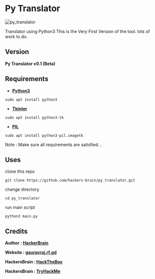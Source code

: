 # Py Translator
![py_translator](https://hackers-brain.github.io/images/joker/py_translator.png)

Translator using Python3
This is the Very First Version of the tool. lots of work to do.

## Version
**Py Translator v0.1 (Beta)**
## Requirements
* **[Python3](https://www.python.org/downloads/)**
```
sudo apt install python3
```

* **[Tkinter](https://docs.python.org/3/library/tkinter.html)**
```
sudo apt install python3-tk
```

* **[PIL](https://pillow.readthedocs.io/en/4.2.x/reference/ImageTk.html)**
```
sudo apt install python3-pil.imagetk
```


Note : Make sure all requirements are satisfied...

## Uses
clone this repo
```
git clone https://github.com/hackers-brain/py_translator.git
```
change directory
```
cd py_translator
```
run main script
```
python3 main.py 
```

## Credits
**Author : [HackerBrain](https://github.com/hackers-brain/)**

**Website : [gauravraj.rf.gd](http://gauravraj.rf.gd/)**

**HackersBrain : [HackTheBox](https://www.hackthebox.eu/profile/303514)**

**HackersBrain : [TryHackMe](https://tryhackme.com/p/hackersbrain)**
